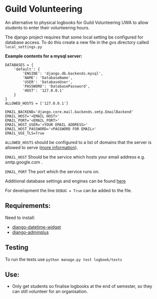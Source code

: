 # Guild Volunteering
An alternative to physical logbooks for Guild Volunteering UWA to allow students to enter their volunteering hours.

The django project requires that some local setting be configured for database access. 
To do this create a new file in the gvs directory called `local_settings.py`

**Example contents for a mysql server:**

```
DATABASES = {
    'default': {
        'ENGINE': 'django.db.backends.mysql',
        'NAME': 'DatabaseName',
        'USER': 'DatabaseUser',
        'PASSWORD': 'DatabasePassword',
        'HOST': '127.0.0.1'
    }
}
ALLOWED_HOSTS = ['127.0.0.1']

EMAIL_BACKEND='django.core.mail.backends.smtp.EmailBackend'
EMAIL_HOST='<EMAIL HOST>'
EMAIL_PORT='<EMAIL_PORT>'
EMAIL_HOST_USER='<YOUR EMAIL ADDRESS>'
EMAIL_HOST_PASSWORD='<PASSWORD FOR EMAIL>'
EMAIL_USE_TLS=True
```
`ALLOWED_HOSTS` should be configured to a list of domains that the server is allowed to serve ([more information](https://docs.djangoproject.com/en/1.10/ref/settings/)).

`EMAIL_HOST` Should be the service which hosts your email address e.g. smtp.google.com .

`EMAIL_PORT` The port which the service runs on.

Additional database settings and engines can be found [here](https://docs.djangoproject.com/en/1.10/ref/settings/#std:setting-DATABASES)

For development the line `DEBUG = True` can be added to the file.

## Requirements:
Need to install:
- [django-datetime-widget](https://github.com/asaglimbeni/django-datetime-widget)
- [django-adminplus](https://github.com/jsocol/django-adminplus)

## Testing
To run the tests use
```python manage.py test logbook/tests```

## Use:
- Only get students so finalise logbooks at the end of semester, so they can still volunteer for an organisation.